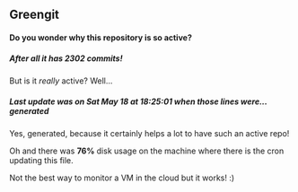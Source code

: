 ## Greengit

#### Do you wonder why this repository is so active?

##### After all it has 2302 commits!

But is it *really* active? Well...

##### Last update was on Sat May 18 at 18:25:01 when those lines were... generated

Yes, generated, because it certainly helps a lot to have such an active repo!

Oh and there was **76%** disk usage on the machine
where there is the cron updating this file.

Not the best way to monitor a VM in the cloud but it works! :)
